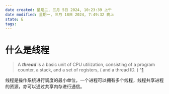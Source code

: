 ```yaml
---
date created: 星期二, 三月 5日 2024, 10:23:39 上午
date modified: 星期一, 三月 18日 2024, 7:49:32 晚上
state: E
tags: 
---
```


# 什么是线程

> A _**thread**_ is a basic unit of CPU utilization, consisting of a program counter, a stack, and a set of registers, ( and a thread ID. ) ^[1]

线程是操作系统进行调度的最小单位，一个进程可以拥有多个线程，线程共享进程的资源，亦可以通过共享内存进行通信。

[1]:https://www.cs.uic.edu/~jbell/CourseNotes/OperatingSystems/4_Threads.html#:~:text=Threads%20are%20very%20useful%20in,tasks%20to%20proceed%20without%20blocking.